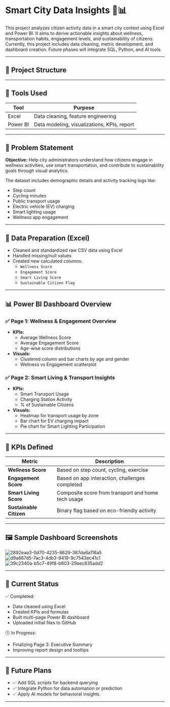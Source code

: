 # Smart City Data Insights 🚦📊

This project analyzes citizen activity data in a smart city context using Excel and Power BI. It aims to derive actionable insights about wellness, transportation habits, engagement levels, and sustainability of citizens. Currently, this project includes data cleaning, metric development, and dashboard creation. Future phases will integrate SQL, Python, and AI tools.

---

## 📁 Project Structure
---

## 💼 Tools Used

| Tool      | Purpose                                      |
|-----------|----------------------------------------------|
| Excel     | Data cleaning, feature engineering           |
| Power BI  | Data modeling, visualizations, KPIs, report  |

---

## 📌 Problem Statement

**Objective:** Help city administrators understand how citizens engage in wellness activities, use smart transportation, and contribute to sustainability goals through visual analytics.

The dataset includes demographic details and activity tracking logs like:
- Step count
- Cycling minutes
- Public transport usage
- Electric vehicle (EV) charging
- Smart lighting usage
- Wellness app engagement

---

## 🧹 Data Preparation (Excel)

- Cleaned and standardized raw CSV data using Excel
- Handled missing/null values
- Created new calculated columns:
  - `Wellness Score`
  - `Engagement Score`
  - `Smart Living Score`
  - `Sustainable Citizen Flag`

---

## 📊 Power BI Dashboard Overview

### ✅ Page 1: Wellness & Engagement Overview

- **KPIs:**
  - Average Wellness Score
  - Average Engagement Score
  - Age-wise score distributions
- **Visuals:**
  - Clustered column and bar charts by age and gender
  - Wellness vs Engagement scatterplot

### ✅ Page 2: Smart Living & Transport Insights

- **KPIs:**
  - Smart Transport Usage
  - Charging Station Activity
  - % of Sustainable Citizens
- **Visuals:**
  - Heatmap for transport usage by zone
  - Bar chart for EV charging impact
  - Pie chart for Smart Lighting Participation

---

## 🧠 KPIs Defined

| Metric                  | Description |
|-------------------------|-------------|
| **Wellness Score**      | Based on step count, cycling, exercise |
| **Engagement Score**    | Based on app interaction, challenges completed |
| **Smart Living Score**  | Composite score from transport and home tech usage |
| **Sustainable Citizen** | Binary flag based on eco-friendly activity |

---

## 🖼️ Sample Dashboard Screenshots

![2892eaa3-0d70-4235-8629-387da6a116a5](https://github.com/user-attachments/assets/a262c33c-e7c1-48f5-8992-639203173cfc)
![d9a867d5-7ac3-4db3-9419-9c7543ec41c1](https://github.com/user-attachments/assets/9cb69c69-1d23-4673-826b-b7172e48d2bd)
![39c2340a-b5c7-49f8-b803-29aec835add2](https://github.com/user-attachments/assets/4c5d091e-9749-4882-bde6-c60abbb98972)


---

## 📅 Current Status

✅ Completed:
- Data cleaned using Excel  
- Created KPIs and formulas  
- Built multi-page Power BI dashboard  
- Uploaded initial files to GitHub  

🕒 In Progress:
- Finalizing Page 3: Executive Summary  
- Improving report design and tooltips

---

## 🔮 Future Plans

- ✅ Add SQL scripts for backend querying  
- ✅ Integrate Python for data automation or prediction  
- ✅ Apply AI models for behavioral insights  

---
